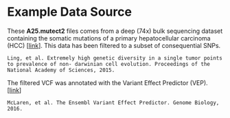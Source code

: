 # Example Data Source

These **A25.mutect2** files comes from a deep (74x) bulk sequencing dataset containing the somatic mutations of a primary hepatocellular carcinoma (HCC) [[link](https://www.pnas.org/doi/10.1073/pnas.1519556112)]. This data has been filtered to a subset of consequential SNPs.

```Ling, et al. Extremely high genetic diversity in a single tumor points to prevalence of non- darwinian cell evolution. Proceedings of the National Academy of Sciences, 2015.```

The filtered VCF was annotated with the Variant Effect Predictor (VEP). [[link](https://uswest.ensembl.org/info/docs/tools/vep/index.html)]

```McLaren, et al. The Ensembl Variant Effect Predictor. Genome Biology, 2016.```
